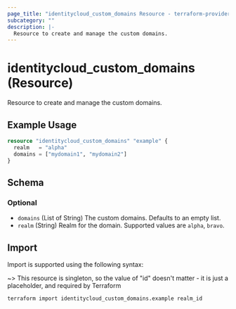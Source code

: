```yaml
---
page_title: "identitycloud_custom_domains Resource - terraform-provider-identitycloud"
subcategory: ""
description: |-
  Resource to create and manage the custom domains.
---
```


# identitycloud_custom_domains (Resource)

Resource to create and manage the custom domains.

## Example Usage

```terraform
resource "identitycloud_custom_domains" "example" {
  realm   = "alpha"
  domains = ["mydomain1", "mydomain2"]
}
```

<!-- schema generated by tfplugindocs -->
## Schema

### Optional

- `domains` (List of String) The custom domains. Defaults to an empty list.
- `realm` (String) Realm for the domain. Supported values are `alpha`, `bravo`.

## Import

Import is supported using the following syntax:

~> This resource is singleton, so the value of "id" doesn't matter - it is just a placeholder, and required by Terraform

```shell
terraform import identitycloud_custom_domains.example realm_id
```